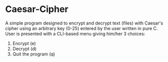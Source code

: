 # Caesar-Cipher

A simple program designed to encrypt and decrypt text (files) with Caesar's cipher using an arbitrary key (0-25) entered by the user written in pure C. User is presented with a CLI-based menu giving him/her 3 choices:

1. Encrypt (e)
2. Decrypt (d)
3. Quit the program (q)
